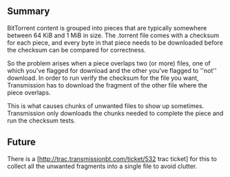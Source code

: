 ## Summary ##

BitTorrent content is grouped into pieces that are typically somewhere between 64 KiB and 1 MiB in size.  The .torrent file comes with a checksum for each piece, and every byte in that piece needs to be downloaded before the checksum can be compared for correctness.

So the problem arises when a piece overlaps two (or more) files, one of which you've flagged for download and the other you've flagged to ''not'' download.  In order to run verify the checksum for the file you want, Transmission has to download the fragment of the other file where the piece overlaps.

This is what causes chunks of unwanted files to show up sometimes.  Transmission only downloads the chunks needed to complete the piece and run the checksum tests.

## Future ##

There is a [http://trac.transmissionbt.com/ticket/532 trac ticket] for this to collect all the unwanted fragments into a single file to avoid clutter.
